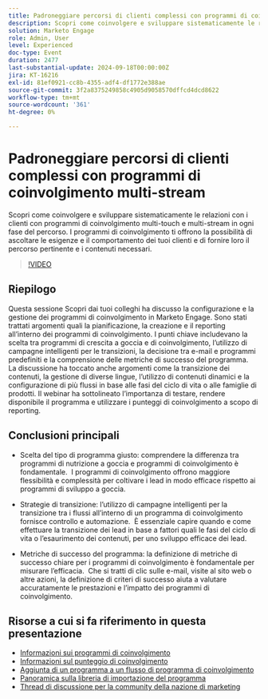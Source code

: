 ```yaml
---
title: Padroneggiare percorsi di clienti complessi con programmi di coinvolgimento multi-stream
description: Scopri come coinvolgere e sviluppare sistematicamente le relazioni con i clienti con programmi di coinvolgimento multi-touch e multi-stream in ogni fase del percorso. I programmi di coinvolgimento ti offrono la possibilità di ascoltare le esigenze e il comportamento dei tuoi clienti e di fornire loro il percorso pertinente e i contenuti necessari.
solution: Marketo Engage
role: Admin, User
level: Experienced
doc-type: Event
duration: 2477
last-substantial-update: 2024-09-18T00:00:00Z
jira: KT-16216
exl-id: 81ef0921-cc8b-4355-adf4-df1772e388ae
source-git-commit: 3f2a8375249858c4905d9058570dffcd4dcd8622
workflow-type: tm+mt
source-wordcount: '361'
ht-degree: 0%

---
```


# Padroneggiare percorsi di clienti complessi con programmi di coinvolgimento multi-stream

Scopri come coinvolgere e sviluppare sistematicamente le relazioni con i clienti con programmi di coinvolgimento multi-touch e multi-stream in ogni fase del percorso. I programmi di coinvolgimento ti offrono la possibilità di ascoltare le esigenze e il comportamento dei tuoi clienti e di fornire loro il percorso pertinente e i contenuti necessari.

>[!VIDEO](https://video.tv.adobe.com/v/3434490/?learn=on)

## Riepilogo

Questa sessione Scopri dai tuoi colleghi ha discusso la configurazione e la gestione dei programmi di coinvolgimento in Marketo Engage. Sono stati trattati argomenti quali la pianificazione, la creazione e il reporting all’interno dei programmi di coinvolgimento. I punti chiave includevano la scelta tra programmi di crescita a goccia e di coinvolgimento, l’utilizzo di campagne intelligenti per le transizioni, la decisione tra e-mail e programmi predefiniti e la comprensione delle metriche di successo del programma. &#x200B; La discussione ha toccato anche argomenti come la transizione dei contenuti, la gestione di diverse lingue, l’utilizzo di contenuti dinamici e la configurazione di più flussi in base alle fasi del ciclo di vita o alle famiglie di prodotti. Il webinar ha sottolineato l’importanza di testare, rendere disponibile il programma e utilizzare i punteggi di coinvolgimento a scopo di reporting. &#x200B;

## Conclusioni principali

* Scelta del tipo di programma giusto: comprendere la differenza tra programmi di nutrizione a goccia e programmi di coinvolgimento è fondamentale. &#x200B; I programmi di coinvolgimento offrono maggiore flessibilità e complessità per coltivare i lead in modo efficace rispetto ai programmi di sviluppo a goccia. &#x200B;

* Strategie di transizione: l’utilizzo di campagne intelligenti per la transizione tra i flussi all’interno di un programma di coinvolgimento fornisce controllo e automazione. &#x200B; È essenziale capire quando e come effettuare la transizione dei lead in base a fattori quali le fasi del ciclo di vita o l’esaurimento dei contenuti, per uno sviluppo efficace dei lead.

* Metriche di successo del programma: la definizione di metriche di successo chiare per i programmi di coinvolgimento è fondamentale per misurare l’efficacia. &#x200B; Che si tratti di clic sulle e-mail, visite al sito web o altre azioni, la definizione di criteri di successo aiuta a valutare accuratamente le prestazioni e l’impatto dei programmi di coinvolgimento. &#x200B;

## Risorse a cui si fa riferimento in questa presentazione

* [Informazioni sui programmi di coinvolgimento](https://experienceleague.adobe.com/en/docs/marketo/using/product-docs/email-marketing/drip-nurturing/creating-an-engagement-program/understanding-engagement-programs)
* [Informazioni sul punteggio di coinvolgimento](https://experienceleague.adobe.com/en/docs/marketo/using/product-docs/email-marketing/drip-nurturing/reports-and-notifications/understanding-the-engagement-score)
* [Aggiunta di un programma a un flusso di programma di coinvolgimento](https://experienceleague.adobe.com/en/docs/marketo/using/product-docs/email-marketing/drip-nurturing/creating-an-engagement-program/adding-a-program-to-an-engagement-program-stream)
* [Panoramica sulla libreria di importazione del programma](https://experienceleague.adobe.com/en/docs/marketo/using/product-docs/core-marketo-concepts/programs/program-library/program-import-library-overview)
* [Thread di discussione per la community della nazione di marketing](https://nation.marketo.com/t5/product-discussions/sept-17-webinar-learn-from-your-peers-master-complex-customer/td-p/352582)

